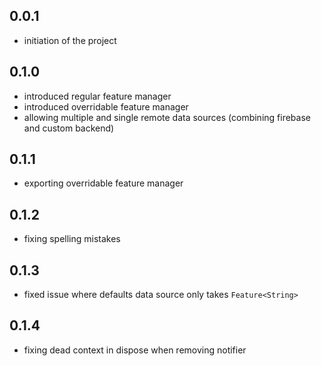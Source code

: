 ## 0.0.1

- initiation of the project

## 0.1.0

- introduced regular feature manager
- introduced overridable feature manager
- allowing multiple and single remote data sources (combining firebase and custom backend)

## 0.1.1

- exporting overridable feature manager

## 0.1.2

- fixing spelling mistakes

## 0.1.3
- fixed issue where defaults data source only takes `Feature<String>`

## 0.1.4
- fixing dead context in dispose when removing notifier
